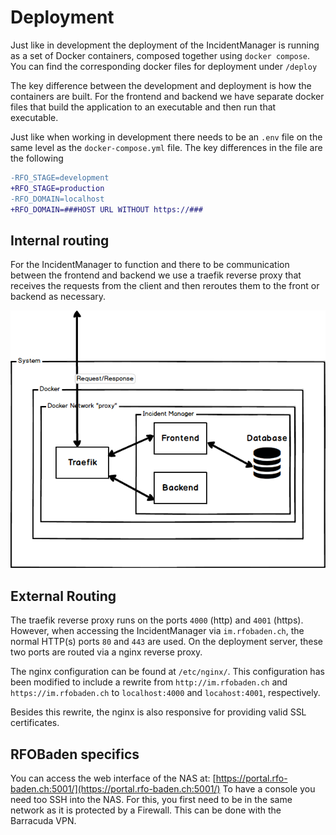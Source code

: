 # Deployment

Just like in development the deployment of the IncidentManager is running as a set of Docker containers, composed together using `docker compose`. You can find the corresponding docker files for deployment under `/deploy`

The key difference between the development and deployment is how the containers are built. For the frontend and backend we have separate docker files that build the application to an executable and then run that executable.

Just like when working in development there needs to be an `.env` file on the same level as the `docker-compose.yml` file. The key differences in the file are the following

```diff
-RFO_STAGE=development
+RFO_STAGE=production
-RFO_DOMAIN=localhost
+RFO_DOMAIN=###HOST URL WITHOUT https://###
```

## Internal routing

For the IncidentManager to function and there to be communication between the frontend and backend we use a traefik reverse proxy that receives the requests from the client and then reroutes them to the front or backend as necessary.

![traefikDiagram](../docs/assets/traefikDiagram.png)



## External Routing

The traefik reverse proxy runs on the ports `4000` (http) and `4001` (https).
However, when accessing the IncidentManager via `im.rfobaden.ch`, the normal HTTP(s) ports `80` and `443` are used. On the deployment server, these two ports are routed via a nginx reverse proxy.

The nginx configuration can be found at `/etc/nginx/`. This configuration has been modified to include a rewrite from `http://im.rfobaden.ch` and `https://im.rfobaden.ch` to `localhost:4000` and `locahost:4001`, respectively.

Besides this rewrite, the nginx is also responsive for providing valid SSL certificates.

## RFOBaden specifics

You can access the web interface of the NAS at: [https://portal.rfo-baden.ch:5001/](https://portal.rfo-baden.ch:5001/)
To have a console you need too SSH into the NAS. For this, you first need to be in the same network as it is protected by a Firewall. This can be done with the Barracuda VPN.

